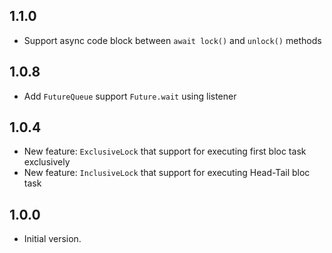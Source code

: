 ## 1.1.0

- Support async code block between `await lock()` and `unlock()` methods

## 1.0.8

- Add `FutureQueue` support `Future.wait` using listener

## 1.0.4

- New feature: `ExclusiveLock` that support for executing first bloc task exclusively
- New feature: `InclusiveLock` that support for executing Head-Tail bloc task

## 1.0.0

- Initial version.
